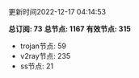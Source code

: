 更新时间2022-12-17 04:14:53

**总订阅: 73**
**总节点: 1167**
**有效节点: 315**
- trojan节点: 59
- v2ray节点: 235
- ss节点: 21
